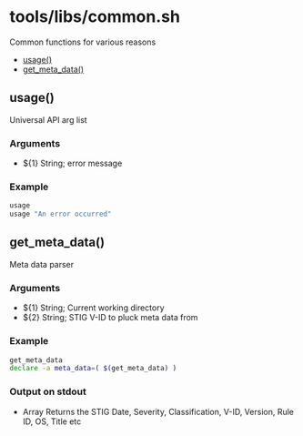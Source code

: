 # tools/libs/common.sh

Common functions for various reasons

* [usage()](#usage)
* [get_meta_data()](#get_meta_data)


## usage()

Universal API arg list

### Arguments

* ${1} String; error message

### Example

```bash
usage
usage "An error occurred"
```

## get_meta_data()

Meta data parser

### Arguments

* ${1} String; Current working directory
* ${2} String; STIG V-ID to pluck meta data from

### Example

```bash
get_meta_data
declare -a meta_data=( $(get_meta_data) )
```

### Output on stdout

* Array Returns the STIG Date, Severity, Classification, V-ID, Version, Rule ID, OS, Title etc

